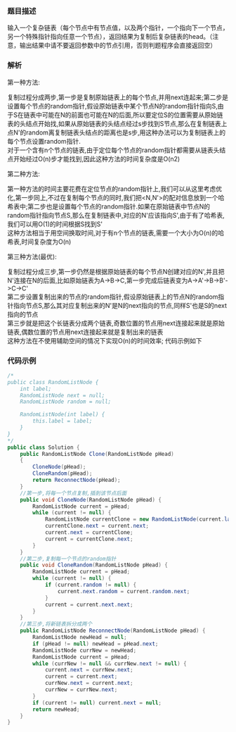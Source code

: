 ### 题目描述

输入一个复杂链表（每个节点中有节点值，以及两个指针，一个指向下一个节点，另一个特殊指针指向任意一个节点），返回结果为复制后复杂链表的head。（注意，输出结果中请不要返回参数中的节点引用，否则判题程序会直接返回空）

### 解析

第一种方法:

复制过程分成两步,第一步是复制原始链表上的每个节点,并用next连起来;第二步是设置每个节点的random指针,假设原始链表中某个节点N的random指针指向S,由于S在链表中可能在N的前面也可能在N的后面,所以要定位S的位置需要从原始链表的头结点开始找,如果从原始链表的头结点经过s步找到S节点,那么在复制链表上点N'的random离复制链表头结点的距离也是s步,用这种办法可以为复制链表上的每个节点设置random指针.  
对于一个含有n个节点的链表,由于定位每个节点的random指针都需要从链表头结点开始经过O(n)步才能找到,因此这种方法的时间复杂度是O(n2)

第二种方法:

第一种方法的时间主要花费在定位节点的random指针上,我们可以从这里考虑优化,第一步同上,不过在复制每个节点的同时,我们把<N,N'>的配对信息放到一个哈希表中;第二步也是设置每个节点的random指针.如果在原始链表中节点N的random指针指向节点S,那么在复制链表中,对应的N'应该指向S',由于有了哈希表,我们可以用O(1)的时间根据S找到S'  
这种方法相当于用空间换取时间,对于有n个节点的链表,需要一个大小为O(n)的哈希表,时间复杂度为O(n)

第三种方法(最优):

复制过程分成三步,第一步仍然是根据原始链表的每个节点N创建对应的N',并且把N'连接在N的后面,比如原始链表为A->B->C,第一步完成后链表变为A->A'->B->B'->C->C'  
第二步设置复制出来的节点的random指针,假设原始链表上的节点N的random指针指向节点S,那么其对应复制出来的N'是N的next指向的节点,同样S'也是S的next指向的节点  
第三步就是把这个长链表分成两个链表,奇数位置的节点用next连接起来就是原始链表,偶数位置的节点用next连接起来就是复制出来的链表  
这种方法在不使用辅助空间的情况下实现O(n)的时间效率; 代码示例如下

### 代码示例

```java
/*
public class RandomListNode {
    int label;
    RandomListNode next = null;
    RandomListNode random = null;

    RandomListNode(int label) {
        this.label = label;
    }
}
*/
public class Solution {
    public RandomListNode Clone(RandomListNode pHead)
    {
        CloneNode(pHead);
        CloneRandom(pHead);
        return ReconnectNode(pHead);
    }
    //第一步,将每一个节点复制,插到该节点后面
    public void CloneNode(RandomListNode pHead) {
        RandomListNode current = pHead;
        while (current != null) {
            RandomListNode currentClone = new RandomListNode(current.label);
            currentClone.next = current.next;
            current.next = currentClone;
            current = currentClone.next;
        }
    }
    //第二步,复制每一个节点的random指针
    public void CloneRandom(RandomListNode pHead) {
        RandomListNode current = pHead;
        while (current != null) {
            if (current.random != null) {
                current.next.random = current.random.next;
            }
            current = current.next.next;
        }
    }
    //第三步,将新链表拆分成两个
    public RandomListNode ReconnectNode(RandomListNode pHead) {
        RandomListNode newHead = null;
        if (pHead != null) newHead = pHead.next;
        RandomListNode currNew = newHead;
        RandomListNode current = pHead;
        while (currNew != null && currNew.next != null) {
            current.next = currNew.next;
            current = current.next;
            currNew.next = current.next;
            currNew = currNew.next;
        }
        if (current != null) current.next = null;
        return newHead;
    }
}
```
